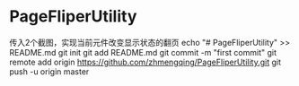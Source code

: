 # PageFliperUtility
传入2个截图，实现当前元件改变显示状态的翻页
echo "# PageFliperUtility" >> README.md
git init
git add README.md
git commit -m "first commit"
git remote add origin https://github.com/zhmengqing/PageFliperUtility.git
git push -u origin master

